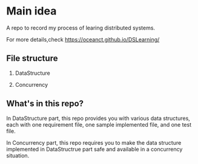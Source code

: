 # Main idea

A repo to record my process of learing distributed systems. 

For more details,check https://oceanct.github.io/DSLearning/

## File structure

1. DataStructure

2. Concurrency

## What's in this repo?

In DataStructure part, this repo provides you with various data structures, each with one requirement file, one sample implemented file, and one test file.

In Concurrency part, this repo requires you to make the data structure implemented in DataStructrue part safe and available in a concurrency situation.
